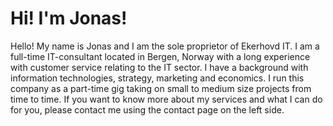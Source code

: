 # Hi! I'm Jonas!

Hello! My name is Jonas and I am the sole proprietor of Ekerhovd IT. I am a full-time IT-consultant located in Bergen, Norway with a long experience with customer service relating to the IT sector. I have a background with information technologies, strategy, marketing and economics. I run this company as a part-time gig taking on small to medium size projects from time to time. If you want to know more about my services and what I can do for you, please contact me using the contact page on the left side.









